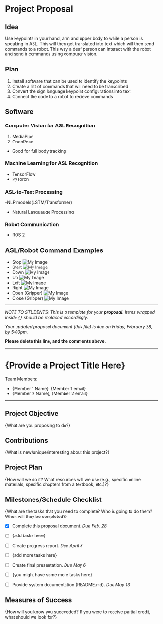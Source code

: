 # Project Proposal
## Idea
Use keypoints in your hand, arm and upper body to while a person is speaking in ASL. This will then get translated into text which will then send commands to a robot. This way a deaf person can interact with the robot and send it commands using computer vision.

## Plan
1. Install software that can be used to identify the keypoints
2. Create a list of commands that will need to be transcribed
3. Convert the sign language keypoint configurations into text
4. Connect the code to a robot to recieve commands

## Software

### Computer Vision for ASL Recognition
1. MediaPipe
2. OpenPose
- Good for full body tracking

### Machine Learning for ASL Recognition
- TensorFlow
- PyTorch

### ASL-to-Text Processing
-NLP models(LSTM/Transformer)
 - Natural Languauge Processing

### Robot Communication
- ROS 2

## ASL/Robot Command Examples
- Stop
![My Image](Stop.png)
- Start
![My Image](Start.png)
- Down
![My Image](down.png)
- Up
![My Image](up.png)
- Left
![My Image](left.png)
- Right
![My Image](right.png)
- Open (Gripper)
![My Image](open.png)
- Close (Gripper)
![My Image](close.png)

---

*NOTE TO STUDENTS:  This is a template for your **proposal**.  Items wrapped inside `{}` should be replaced accordingly.*

*Your updated proposal document (this file) is due on Friday, February 28, by 5:00pm.*

**Please delete this line, and the comments above.**

--- 

# {Provide a Project Title Here}

Team Members:
- {Member 1 Name}, {Member 1 email}
- {Member 2 Name}, {Member 2 email}

--- 

## Project Objective
{What are you proposing to do?}


## Contributions
{What is new/unique/interesting about this project?}


## Project Plan
{How will we do it?  What resources will we use (e.g., specific online materials, specific chapters from a textbook, etc.)?}


## Milestones/Schedule Checklist
{What are the tasks that you need to complete?  Who is going to do them?  When will they be completed?}
- [x] Complete this proposal document.  *Due Feb. 28*
- [ ] {add tasks here}
- [ ] Create progress report.  *Due April 3*
- [ ] {add more tasks here}
- [ ] Create final presentation.  *Due May 6*
- [ ] {you might have some more tasks here}
- [ ] Provide system documentation (README.md).  *Due May 13*


## Measures of Success
{How will you know you succeeded?  If you were to receive partial credit, what should we look for?}
